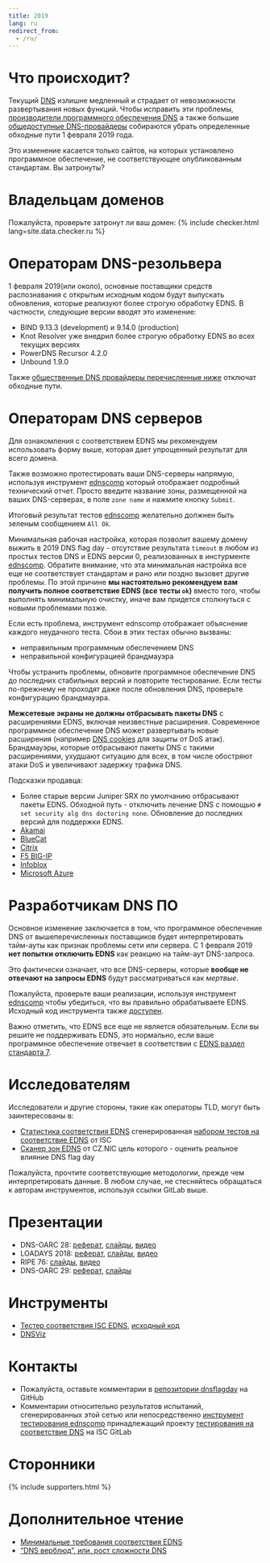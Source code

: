 ```yaml
---
title: 2019
lang: ru
redirect_from:
  - /ru/
---
```


Что происходит?
==================
Текущий [DNS](https://ru.wikipedia.org/wiki/DNS) излишне медленный и страдает от невозможности развертывания новых функций. Чтобы исправить эти проблемы, [производители программного обеспечения DNS](#supporters) а также большие [общедоступные DNS-провайдеры](#supporters) собираются убрать определенные обходные пути 1 февраля 2019 года.

Это изменение касается только сайтов, на которых установлено программное обеспечение, не соответствующее опубликованным стандартам. Вы затронуты?

Владельцам доменов
=============
Пожалуйста, проверьте затронут ли ваш домен:
{% include checker.html lang=site.data.checker.ru %}

Операторам DNS-резольвера
======================

1 февраля 2019(или около), основные поставщики средств распознавания с открытым исходным кодом будут выпускать обновления, которые реализуют более строгую обработку EDNS. В частности, следующие версии вводят это изменение:

* BIND 9.13.3 (development) и 9.14.0 (production)
* Knot Resolver уже внедрил более строгую обработку EDNS во всех текущих версиях
* PowerDNS Recursor 4.2.0
* Unbound 1.9.0

Также [общественные DNS провайдеры перечисленные ниже](#supporters) отключат обходные пути.

Операторам DNS серверов
====================
Для ознакомления с соответствием EDNS мы рекомендуем использовать форму выше, которая дает упрощенный результат для всего домена.

Также возможно протестировать ваши DNS-серверы напрямую, используя инструмент [ednscomp](https://ednscomp.isc.org/ednscomp) который отображает подробный технический отчет. Просто введите название зоны, размещенной на ваших DNS-серверах, в поле `zone name` и нажмите кнопку `Submit`.

Итоговый результат тестов [ednscomp](https://ednscomp.isc.org/ednscomp) желательно должнен быть зеленым сообщением `All Ok`.

Минимальная рабочая настройка, которая позволит вашему домену выжить в 2019 DNS flag day - отсутствие результата `timeout` в любом из простых тестов DNS и EDNS версии 0, реализованных в инстурменте [ednscomp](https://ednscomp.isc.org/ednscomp). Обратите внимание, что эта минимальная настройка все еще не соответствует стандартам и рано или поздно вызовет другие проблемы. По этой причине **мы настоятельно рекомендуем вам получить полное соответствие EDNS (все тесты `ok`)** вместо того, чтобы выполнять минимальную очистку, иначе вам придется столкнуться с новыми проблемами позже.

Если есть проблема, инструмент ednscomp отображает объяснение каждого неудачного теста. Сбои в этих тестах обычно вызваны:

* неправильным программным обеспечением DNS
* неправильной конфигурацией брандмауэра

Чтобы устранить проблемы, обновите программное обеспечение DNS до последних стабильных версий и повторите тестирование. Если тесты по-прежнему не проходят даже после обновления DNS, проверьте конфигурацию брандмауэра.

**Межсетевые экраны не должны отбрасывать пакеты DNS** с расширениями EDNS, включая неизвестные расширения. Современное программное обеспечение DNS может развертывать новые расширения (например [DNS cookies](https://tools.ietf.org/html/rfc7873) для защиты от DoS атак). Брандмауэры, которые отбрасывают пакеты DNS с такими расширениями, ухудшают ситуацию для всех, в том числе обостряют атаки DoS и увеличивают задержку трафика DNS.

Подсказки продавца:

* Более старые версии Juniper SRX по умолчанию отбрасывают пакеты EDNS. Обходной путь - отключить лечение DNS с помощью `# set security alg dns doctoring none`. Обновление до последних версий для поддержки EDNS. 
* [Akamai](https://community.akamai.com/customers/s/article/CloudSecurityDNSFlagDayandAkamai20190115151216?language=en_US)
* [BlueCat](https://www.bluecatnetworks.com/blog/dns-flag-day-is-coming-and-bluecat-is-ready/)
* [Citrix](https://support.citrix.com/article/CTX241493)
* [F5 BIG-IP](https://support.f5.com/csp/article/K07808381?sf206085287=1)
* [Infoblox](https://community.infoblox.com/t5/Community-Blog/DNS-Flag-Day/ba-p/15843?es_p=8449211)
* [Microsoft Azure](https://azure.microsoft.com/en-us/updates/azure-dns-flag-day/)

Разработчикам DNS ПО
=======================
Основное изменение заключается в том, что программное обеспечение DNS от вышеперечисленных поставщиков будет интерпретировать тайм-ауты как признак проблемы сети или сервера. С 1 февраля 2019 **нет попытки отключить EDNS** как реакцию на тайм-аут DNS-запроса.

Это фактически означает, что все DNS-серверы, которые **вообще не отвечают на запросы EDNS** будут рассматриваться как *мертвые*.

Пожалуйста, проверьте ваши реализации, используя инструмент [ednscomp](https://ednscomp.isc.org/ednscomp) чтобы убедиться, что вы правильно обрабатываете EDNS. Исходный код инструмента также [доступен](https://gitlab.isc.org/isc-projects/DNS-Compliance-Testing).

Важно отметить, что EDNS все еще не является обязательным. Если вы решите не поддерживать EDNS, это нормально, если ваше программное обеспечение отвечает в соответствии с [EDNS раздел стандарта 7](https://tools.ietf.org/html/rfc6891#section-7).

Исследователям
===========
Исследователи и другие стороны, такие как операторы TLD, могут быть заинтересованы в:

* [Статистика соответствия EDNS](https://ednscomp.isc.org/) сгенерированная [набором тестов на соответствие EDNS](https://gitlab.isc.org/isc-projects/DNS-Compliance-Testing) от ISC
* [Сканер зон EDNS](https://gitlab.labs.nic.cz/knot/edns-zone-scanner/) от CZ.NIC цель которого - оценить реальное влияние DNS flag day

Пожалуйста, прочтите соответствующие методологии, прежде чем интерпретировать данные. В любом случае, не стесняйтесь обращаться к авторам инструментов, используя ссылки GitLab выше.

Презентации
=============

* DNS-OARC 28: [реферат](https://indico.dns-oarc.net/event/28/contributions/515/), [слайды](https://indico.dns-oarc.net/event/28/contributions/515/attachments/490/799/Removing_EDNS_Workarounds.pdf), [видео](https://www.youtube.com/watch?v=9YYH8JFH_bY&feature=youtu.be&t=5198)
* LOADAYS 2018: [реферат](http://loadays.org/pages/dnsupdate.html), [слайды](http://loadays.org/files/plexis-edns-workaround-removal-loadays-2018.pdf), [видео](https://www.youtube.com/watch?v=OXbbH0ORmSY)
* RIPE 76: [слайды](https://ripe76.ripe.net/presentations/159-edns.pdf), [видео](https://ripe76.ripe.net/archives/video/161)
* DNS-OARC 29: [реферат](https://indico.dns-oarc.net/event/29/contributions/662/), [слайды](https://indico.dns-oarc.net/event/29/contributions/662/attachments/634/1063/EDNS_Flag_Day_-_OARC29.pdf)

Инструменты
=====

 * [Тестер соответствия ISC EDNS](https://ednscomp.isc.org/), [исходный код](https://gitlab.isc.org/isc-projects/DNS-Compliance-Testing)
 * [DNSViz](http://dnsviz.net/)

Контакты
========

 * Пожалуйста, оставьте комментарии в [репозитории dnsflagday](https://github.com/dns-violations/dnsflagday/issues) на GitHub
 * Комментарии относительно результатов испытаний, сгенерированных этой сетью или непосредственно [инструмент тестирования ednscomp](https://ednscomp.isc.org/ednscomp) принадлежащий проекту [тестирования на соответствие DNS](https://gitlab.isc.org/isc-projects/DNS-Compliance-Testing) на ISC GitLab

Сторонники
==========
{% include supporters.html %}

Дополнительное чтение
==================
 * [Минимальные требования соответствия EDNS](https://datatracker.ietf.org/doc/draft-spacek-edns-camel-diet/)
 * [“DNS верблюд”, или, рост сложности DNS](https://blog.powerdns.com/2018/03/22/the-dns-camel-or-the-rise-in-dns-complexit/)
